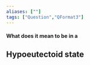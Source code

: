 ```yaml
---
aliases: [""]
tags: ["Question","QFormat3"]
---
```


#### What does it mean to be in a
## Hypoeutectoid state

